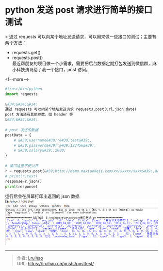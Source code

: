 # python 发送 post 请求进行简单的接口测试


&gt; 通过 requests 可以向某个地址发送请求，可以用来做一些接口的测试；主要有两个方法：

- requests.get()
- requests.post()  
  最近帮朋友的项目做一个小需求，需要把后台数据定期打包发送到微信群，麻小科技涛哥给了我一个接口，post 访问。

&lt;!--more--&gt;

```python
#!/usr/bin/python
import requests

&#34;&#34;&#34;
通过 requests 可以向某个地址发送请求 requests.post(url,json date)
post 方法还有其他参数，如 header 等
&#34;&#34;&#34;

# post 发送的数据
postData = {
    # &#39;username&#39;:&#39;test&#39;,
    # &#39;password&#39;:&#39;123456&#39;,
    # &#39;salary&#39;:2000,
}

# 接口这里不便公开
r = requests.post(&#39;http://demo.maxiaokeji.com/xx/xxxxx/xxxx&#39;,data=postData)
# print(r.text)
response=r.json()
print(response)
```

运行后会在屏幕打印出返回的 json 数据
![返回数据](images/1.png)


---

> 作者: [Lruihao](https://github.com/Lruihao)  
> URL: https://lruihao.cn/posts/posttest/  

